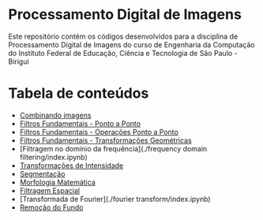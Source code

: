 # Processamento Digital de Imagens

Este repositório contém os códigos desenvolvidos para a disciplina de Processamento Digital de Imagens do curso de
Engenharia da Computação do Instituto Federal de Educação, Ciência e Tecnologia de São Paulo - Birigui

Tabela de conteúdos
=================

* [Combinando imagens](./combining-images-pcb/index.ipynb)
* [Filtros Fundamentais - Ponto a Ponto](./fundamentals/1%20-%20point%20to%20point.ipynb)
* [Filtros Fundamentais - Operações Ponto a Ponto](./fundamentals/2%20-%20operação%20ponto%20a%20ponto.ipynb)
* [Filtros Fundamentais - Transformações Geométricas](./fundamentals/3%20-%20tranformações%20geométricas.ipynb)
* [Filtragem no domínio da frequência](./frequency domain filtering/index.ipynb)
* [Transformações de Intensidade](./intensity%20tranformation/index.ipynb)
* [Segmentação](./segmentation/index.ipynb)
* [Morfologia Matemática](./morfologia/index.ipynb)
* [Filtragem Espacial](./spatial%20filtering/index.ipynb)
* [Transformada de Fourier](./fourier transform/index.ipynb)
* [Remoção do Fundo](./video%20background%20subtraction/index.ipynb)